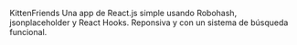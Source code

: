 KittenFriends
Una app de React.js simple usando Robohash, jsonplaceholder y React Hooks. Reponsiva y con un sistema de búsqueda funcional.
